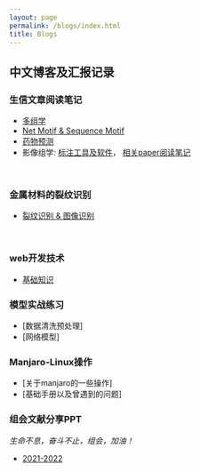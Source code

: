 ```yaml
---
layout: page
permalink: /blogs/index.html
title: Blogs
---
```


## 中文博客及汇报记录

### 生信文章阅读笔记

- [多组学](https://Lilian-tju.github.io/blogs/multi-omics)
- [Net Motif & Sequence Motif](https://Lilian-tju.github.io/blogs/motif)
- [药物预测](https://Lilian-tju.github.io/blogs/Drug)
- 影像组学: [标注工具及软件](https://Lilian-tju.github.io/blogs/reports/低剂量胸部CT三维肺癌筛查.pdf)， [相关paper阅读笔记](https://Lilian-tju.github.io/blogs/reports/20230427影像组学.pdf)
<br>

### 金属材料的裂纹识别

- [裂纹识别 & 图像识别](https://Lilian-tju.github.io/blogs/reports/CrackImageIdentification)
<br>

### web开发技术

- [基础知识](https://Lilian-tju.github.io/blogs/reports/web)<br>

### 模型实战练习

- [数据清洗预处理]
- [网络模型]

### Manjaro-Linux操作

- [关于manjaro的一些操作]
- [基础手册以及曾遇到的问题]

### 组会文献分享PPT
*生命不息，奋斗不止，组会，加油！*

- [2021-2022](https://Lilian-tju.github.io/blogs/reports/2021reports)<br>


<br>

